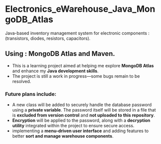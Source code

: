 # Electronics_eWarehouse_Java_MongoDB_Atlas
Java-based inventory management system for electronic components : (transistors, diodes, resistors, capacitors).

## Using : MongoDB Atlas and Maven.

- This is a learning project aimed at helping me explore **MongoDB Atlas** and enhance my **Java development skills**.  
- The project is still a work in progress—some bugs remain to be resolved.  

### Future plans include:
  
- A new class will be added to securely handle the database password using a **private variable**. The password itself will be stored in a file that is **excluded from version control** and **not uploaded to this repository**.  
- **Encryption** will be applied to the password, along with a **decryption utility** integrated within the project to ensure secure access.
- implementing a **menu-driven user interface** and adding features to better **sort and manage warehouse components**.
